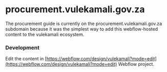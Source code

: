 # procurement.vulekamali.gov.za

The procurement guide is currently on the procurement.vulekamali.gov.za subdomain because it was the simplest way to add this webflow-hosted content to the vulekamali ecosystem.

### Development

Edit the content in [https://webflow.com/design/vulekamali?mode=edit](https://webflow.com/design/vulekamali?mode=edit) Webflow project.
